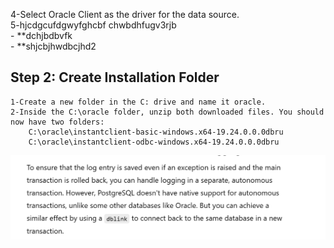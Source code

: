 
4-Select Oracle Client as the driver for the data source.<br>
5-hjcdgcufdgwyfghcbf chwbdhfugv3rjb<br>
      - **dchjbdbvfk<br>
      - **shjcbjhwdbcjhd2<br>

## Step 2: Create Installation Folder
    1-Create a new folder in the C: drive and name it oracle.
    2-Inside the C:\oracle folder, unzip both downloaded files. You should now have two folders:
        C:\oracle\instantclient-basic-windows.x64-19.24.0.0.0dbru
        C:\oracle\instantclient-odbc-windows.x64-19.24.0.0.0dbru
![Added Image](./Screenshot-2024-11-06-110901.png)

